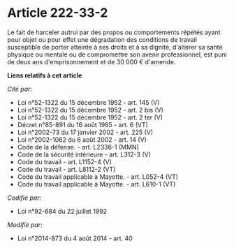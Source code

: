 # Article 222-33-2

Le fait de harceler autrui par des propos ou comportements répétés ayant pour objet ou pour effet une dégradation des
conditions de travail susceptible de porter atteinte à ses droits et à sa dignité, d'altérer sa santé physique ou mentale ou
de compromettre son avenir professionnel, est puni de deux ans d'emprisonnement et de 30 000 € d'amende.

**Liens relatifs à cet article**

_Cité par_:

  - Loi n°52-1322 du 15 décembre 1952 - art. 145 (V)
  - Loi n°52-1322 du 15 décembre 1952 - art. 2 bis (V)
  - Loi n°52-1322 du 15 décembre 1952 - art. 2 ter (V)
  - Décret n°85-891 du 16 août 1985 - art. 6 (VT)
  - Loi n°2002-73 du 17 janvier 2002 - art. 225 (V)
  - Loi n°2002-1062 du 6 août 2002 - art. 14 (V)
  - Code de la défense. - art. L2336-1 (MMN)
  - Code de la sécurité intérieure - art. L312-3 (V)
  - Code du travail - art. L1152-4 (V)
  - Code du travail - art. L8112-2 (VT)
  - Code du travail applicable à Mayotte. - art. L052-4 (VT)
  - Code du travail applicable à Mayotte. - art. L610-1 (VT)

_Codifié par_:

  - Loi n°92-684 du 22 juillet 1992

_Modifié par_:

  - Loi n°2014-873 du 4 août 2014 - art. 40

